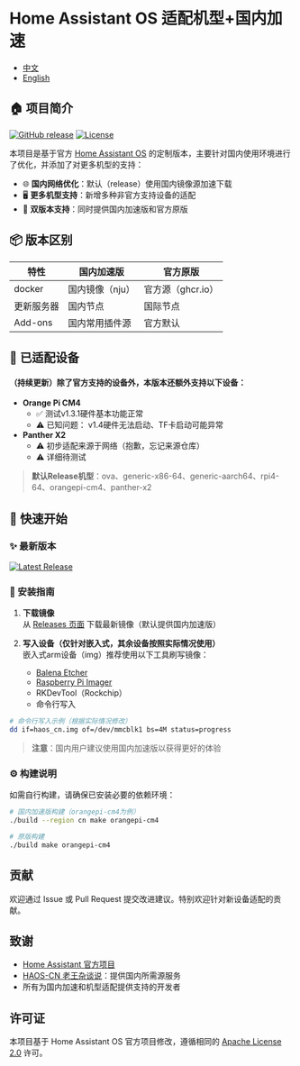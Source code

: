 # Home Assistant OS 适配机型+国内加速

- [中文](README.md)
- [English](README_EN.md)

## 🏠 项目简介
[![GitHub release](https://img.shields.io/github/release/hhuangpeiqi/home-assistant-OS.svg)](https://github.com/hhuangpeiqi/home-assistant-OS/releases)
[![License](https://img.shields.io/github/license/hhuangpeiqi/home-assistant-OS)](./LICENSE)


本项目是基于官方 [Home Assistant OS](https://github.com/home-assistant/operating-system) 的定制版本，主要针对国内使用环境进行了优化，并添加了对更多机型的支持：

- 🌐 **国内网络优化**：默认（release）使用国内镜像源加速下载
- 🖥️ **更多机型支持**：新增多种非官方支持设备的适配
- 🔄 **双版本支持**：同时提供国内加速版和官方原版

## 📦 版本区别

| 特性               | 国内加速版          | 官方原版          |
|--------------------|-------------------|-----------------|
| docker             | 国内镜像（nju）  | 官方源（ghcr.io）    |
| 更新服务器         | 国内节点           | 国际节点         |
| Add-ons          | 国内常用插件源       | 官方默认        |

## 📱 已适配设备

#### （持续更新）除了官方支持的设备外，本版本还额外支持以下设备：

- **Orange Pi CM4**
  - ✅ 测试v1.3.1硬件基本功能正常
  - ⚠️ 已知问题： v1.4硬件无法启动、TF卡启动可能异常
- **Panther X2**
  - ⚠️ 初步适配来源于网络（抱歉，忘记来源仓库）
  - ⚠️ 详细待测试

> **默认Release机型**：ova、generic-x86-64、generic-aarch64、rpi4-64、orangepi-cm4、panther-x2

## 🚀 快速开始

### ✨ 最新版本

[![Latest Release](https://img.shields.io/github/release/hhuangpeiqi/home-assistant-OS?label=最新版本)](https://github.com/hhuangpeiqi/home-assistant-OS/releases/latest)

### 📖 安装指南

1. **下载镜像**  
   从 [Releases 页面](https://github.com/hhuangpeiqi/home-assistant-OS/releases) 下载最新镜像（默认提供国内加速版）

2. **写入设备（仅针对嵌入式，其余设备按照实际情况使用）**  
   嵌入式arm设备（img）推荐使用以下工具刷写镜像：
   - [Balena Etcher](https://www.balena.io/etcher/)
   - [Raspberry Pi Imager](https://www.raspberrypi.com/software/)
   - RKDevTool（Rockchip）
   - 命令行写入
  ```bash
  # 命令行写入示例（根据实际情况修改）
  dd if=haos_cn.img of=/dev/mmcblk1 bs=4M status=progress
  ```

> **注意**：国内用户建议使用国内加速版以获得更好的体验

### ⚙️ 构建说明

如需自行构建，请确保已安装必要的依赖环境：

```bash
# 国内加速版构建（orangepi-cm4为例）
./build --region cn make orangepi-cm4

# 原版构建
./build make orangepi-cm4
```

## 贡献
欢迎通过 Issue 或 Pull Request 提交改进建议。特别欢迎针对新设备适配的贡献。

## 致谢

- [Home Assistant 官方项目](https://github.com/home-assistant/operating-system) 
- [HAOS-CN 老王杂谈说](https://www.hasscn.top/)：提供国内所需源服务
- 所有为国内加速和机型适配提供支持的开发者

## 许可证
本项目基于 Home Assistant OS 官方项目修改，遵循相同的 [Apache License 2.0](./LICENSE) 许可。